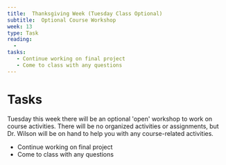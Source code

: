 ```yaml
---
title:  Thanksgiving Week (Tuesday Class Optional)
subtitle:  Optional Course Workshop
week: 13
type: Task
reading:
  - 
tasks:
   - Continue working on final project
   - Come to class with any questions
---
```




# Tasks

Tuesday this week there will be an optional 'open' workshop to work on course activities.  There will be no organized activities or assignments, but Dr. Wilson will be on hand to help you with any course-related activities.

- Continue working on final project
- Come to class with any questions


